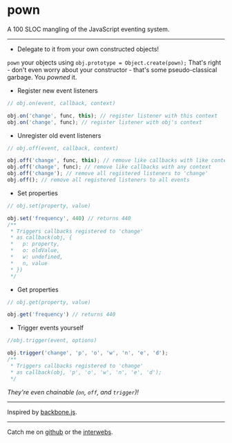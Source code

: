 pown
====

A 100 SLOC mangling of the JavaScript eventing system.

---

* Delegate to it from your own constructed objects!

 `pown` your objects using `obj.prototype = Object.create(pown);`
 That's right - don't even worry about your constructor - that's
 some pseudo-classical garbage. You *powned* it.
 
* Register new event listeners

```javascript
// obj.on(event, callback, context)

obj.on('change', func, this); // register listener with this context
obj.on('change', func); // register listener with obj's context
```

* Unregister old event listeners

```javascript
// obj.off(event, callback, context)

obj.off('change', func, this); // remove like callbacks with like context
obj.off('change', func); // remove like callbacks with any context
obj.off('change'); // remove all registered listeners to 'change'
obj.off(); // remove all registered listeners to all events
```

* Set properties

```javascript
// obj.set(property, value)

obj.set('frequency', 440) // returns 440
/**
 * Triggers callbacks registered to 'change'
 * as callback(obj, {
 *   p: property,
 *   o: oldValue,
 *   w: undefined,
 *   n, value
 * })
 */
```

* Get properties

```javascript
// obj.get(property, value)

obj.get('frequency') // returns 440
```

* Trigger events yourself

```javascript
//obj.trigger(event, options)

obj.trigger('change', 'p', 'o', 'w', 'n', 'e', 'd');
/**
 * Triggers callbacks registered to 'change'
 * as callback(obj, 'p', 'o', 'w', 'n', 'e', 'd');
 */
```

*They're even chainable (`on`, `off`, and `trigger`)!*

---

Inspired by [backbone.js](backbonejs.org).

---

Catch me on [github](http://www.github.com/zzmp) or the [interwebs](http://garabagne.io).
